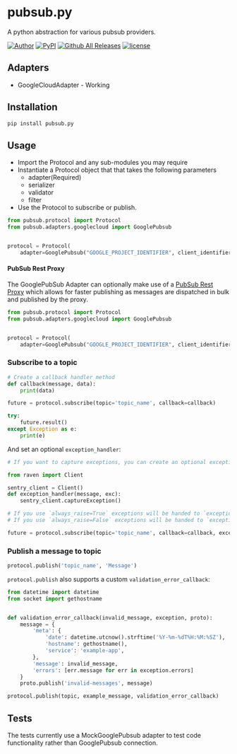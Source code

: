 # pubsub.py

A python abstraction for various pubsub providers.

[![Author](http://img.shields.io/badge/author-@superbalist-blue.svg?style=flat-square)](https://twitter.com/superbalist)
[![PyPI](https://img.shields.io/pypi/v/pubsub.py.svg?style=flat-square)](https://pypi.python.org/pypi/pubsub.py)
[![Github All Releases](https://img.shields.io/github/downloads/superbalist/pubsub.py/total.svg?style=flat-square)](https://github.com/Superbalist/pubsub.py)
[![license](https://img.shields.io/github/license/mashape/apistatus.svg?style=flat-square)](https://github.com/Superbalist/pubsub.py)

## Adapters

* GoogleCloudAdapter - Working


## Installation

```bash
pip install pubsub.py
```

## Usage

* Import the Protocol and any sub-modules you may require
* Instantiate a Protocol object that that takes the following parameters
  * adapter(Required)
  * serializer
  * validator
  * filter
* Use the Protocol to subscribe or publish.

```python
from pubsub.protocol import Protocol
from pubsub.adapters.googlecloud import GooglePubsub


protocol = Protocol(
    adapter=GooglePubsub("GOOGLE_PROJECT_IDENTIFIER", client_identifier="CLIENT_IDENTIFIER"))
```

#### PubSub Rest Proxy

The GooglePubSub Adapter can optionally make use of a [PubSub Rest Proxy](https://github.com/Superbalist/js-pubsub-rest-proxy) which allows
for faster publishing as messages are dispatched in bulk and published by the proxy.

```python
from pubsub.protocol import Protocol
from pubsub.adapters.googlecloud import GooglePubsub


protocol = Protocol(
    adapter=GooglePubsub("GOOGLE_PROJECT_IDENTIFIER", client_identifier="CLIENT_IDENTIFIER", pubsub_rest_proxy="http://127.0.0.1:3000"))
```

### Subscribe to a topic

```python
# Create a callback handler method
def callback(message, data):
    print(data)

future = protocol.subscribe(topic='topic_name', callback=callback)

try:
    future.result()
except Exception as e:
    print(e)
```

And set an optional `exception_handler`:

```python
# If you want to capture exceptions, you can create an optional exception handler, like one that uses Sentry

from raven import Client

sentry_client = Client()
def exception_handler(message, exc):
    sentry_client.captureException()

# If you use `always_raise=True` exceptions will be handed to `exception_handler` and then cause messages to remain unack'd
# If you use `always_raise=False` exceptions will be handed to `exception_handler` and you can choose to re-raise or ignore and ack messages

future = protocol.subscribe(topic='topic_name', callback=callback, exception_handler=exception_handler, always_raise=False)
```

### Publish a message to topic

```python
protocol.publish('topic_name', 'Message')
```

`protocol.publish` also supports a custom `validation_error_callback`:

```python
from datetime import datetime
from socket import gethostname


def validation_error_callback(invalid_message, exception, proto):
    message = {
        'meta': {
            'date': datetime.utcnow().strftime('%Y-%m-%dT%H:%M:%SZ'),
            'hostname': gethostname(),
            'service': 'example-app',
        },
        'message': invalid_message,
        'errors': [err.message for err in exception.errors]
    }
    proto.publish('invalid-messages', message)

protocol.publish(topic, example_message, validation_error_callback)
```

## Tests

The tests currently use a MockGooglePubsub adapter to test code functionality rather than GooglePubsub connection.
